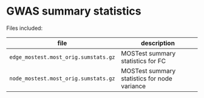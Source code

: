 # GWAS summary statistics

Files included:

| file | description |
|------|------------|
| `edge_mostest.most_orig.sumstats.gz` | MOSTest summary statistics for FC |
| `node_mostest.most_orig.sumstats.gz` | MOSTest summary statistics for node variance |
